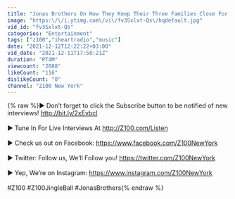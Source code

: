 ```yaml
---
title: "Jonas Brothers On How They Keep Their Three Families Close For Christmas"
image: "https:\/\/i.ytimg.com\/vi\/fv3Sxlxt-Qs\/hqdefault.jpg"
vid_id: "fv3Sxlxt-Qs"
categories: "Entertainment"
tags: ["z100","iheartradio","music"]
date: "2021-12-12T12:22:22+03:00"
vid_date: "2021-12-11T17:58:21Z"
duration: "PT4M"
viewcount: "2088"
likeCount: "116"
dislikeCount: "0"
channel: "Z100 New York"
---
```

{% raw %}► Don’t forget to click the Subscribe button to be notified of new interviews! <a rel="nofollow" target="blank" href="http://bit.ly/2xEvbcl">http://bit.ly/2xEvbcl</a><br /><br />► Tune In For Live Interviews At <a rel="nofollow" target="blank" href="http://Z100.com/Listen">http://Z100.com/Listen</a><br /><br />► Check us out on Facebook: <a rel="nofollow" target="blank" href="https://www.facebook.com/Z100NewYork">https://www.facebook.com/Z100NewYork</a><br /><br />► Twitter: Follow us, We’ll Follow you! <a rel="nofollow" target="blank" href="https://twitter.com/Z100NewYork">https://twitter.com/Z100NewYork</a><br /><br />► Yep, We’re on Instagram: <a rel="nofollow" target="blank" href="https://www.instagram.com/Z100NewYork">https://www.instagram.com/Z100NewYork</a><br /><br />#Z100 #Z100JingleBall #JonasBrothers{% endraw %}
